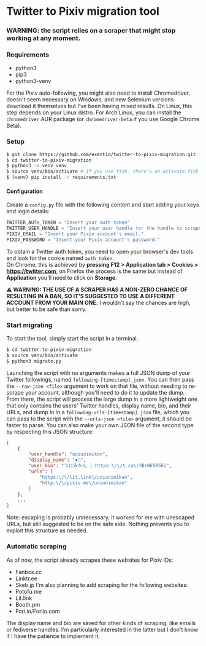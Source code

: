 # Twitter to Pixiv migration tool

### WARNING: the script relies on a scraper that might stop working at any moment.

### Requirements
* python3
* pip3
* python3-venv

For the Pixiv auto-following, you might also need to install Chromedriver,
doesn't seem necessary on Windows, and new Selenium versions download it
themselves but I've been having mixed results. On Linux, this step depends on
your Linux distro. For Arch Linux, you can install the `chromedriver` AUR
package (or `chromedriver-beta` if you use Google Chrome Beta).  

### Setup
```bash
$ git clone https://github.com/exentio/twitter-to-pixiv-migration.git
$ cd twitter-to-pixiv-migration
$ python3 -m venv venv
$ source venv/bin/activate # If you use fish, there's an activate.fish file too
$ (venv) pip install -r requirements.txt
```

#### Configuration
Create a `config.py` file with the following content and start adding your
keys and login details:

```python
TWITTER_AUTH_TOKEN = "Insert your auth token"
TWITTER_USER_HANDLE = "Insert your user handle (or the handle to scrape) without the @."
PIXIV_EMAIL = "Insert your Pixiv account's email."
PIXIV_PASSWORD = "Insert your Pixiv account's password."

```

To obtain a Twitter auth token, you need to open your browser's dev tools and
look for the cookie named `auth_token`.  
On Chrome, this is achieved by **pressing F12 > Application tab > Cookies >
https://twitter.com**, on Firefox the process is the same but instead of
**Application** you'll need to click on **Storage**.  

**⚠️ WARNING: THE USE OF A SCRAPER HAS A NON-ZERO CHANCE OF RESULTING IN A BAN,
SO IT'S SUGGESTED TO USE A DIFFERENT ACCOUNT FROM YOUR MAIN ONE.**
I wouldn't say the chances are high, but better to be safe than sorry.

### Start migrating
To start the tool, simply start the script in a terminal.

```bash
$ cd twitter-to-pixiv-migration
$ source venv/bin/activate
$ python3 migrate.py
```

Launching the script with no arguments makes a full JSON dump of your Twitter
followings, named `following-[timestamp].json`. You can then pass the `--raw-json <file>`
argument to work on that file, without needing to re-scrape your account,
although you'll need to do it to update the dump.  
From there, the script will process the large dump in a more lightweight one
that only contains the users' Twitter handles, display name, bio, and their
URLs, and dump in in a `following-urls-[timestamp].json` file, which you can
pass to the script with the `--urls-json <file>` argument, it should be faster
to parse. You can also make your own JSON file of the second type by respecting
this JSON structure:  
```json
[
    {
        "user_handle": "uniunimikan",
        "display_name": "✹🍊",
        "user_bio": "うにみかん | https:\/\/t.co\/3BrWESR5Ei",
        "urls": [
            "https:\/\/lit.link\/uniunimikan",
            "http:\/\/pixiv.me\/uniunimikan"
        ]
    },
    ...
]
```
Note: escaping is probably unnecessary, it worked for me with unescaped URLs,
but still suggested to be on the safe side. Nothing prevents you to exploit
this structure as needed.  

### Automatic scraping
As of now, the script already scrapes these websites for Pixiv IDs:  
+ Fanbox.cc
+ Linktr.ee
+ Skeb.jp
I'm also planning to add scraping for the following websites:  
+ Potofu.me
+ Lit.link
+ Booth.pm
+ Fori.io/Foriio.com

The display name and bio are saved for other kinds of scraping, like emails or
fediverse handles. I'm particularly interested in the latter but I don't know
if I have the patience to implement it.